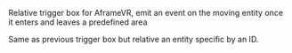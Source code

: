 Relative trigger box for AframeVR, emit an event on the moving entity once it enters and leaves a predefined area

Same as previous trigger box but relative an entity specific by an ID.
